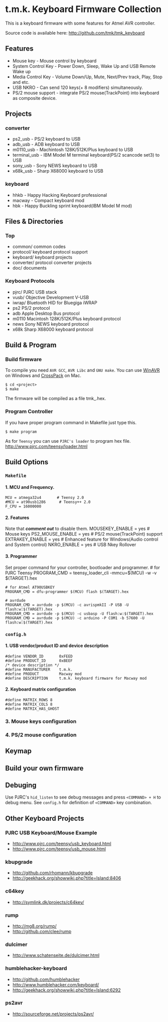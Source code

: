 t.m.k. Keyboard Firmware Collection
====================================
This is a keyboard firmware with some features for Atmel AVR controller.

Source code is available here: <http://github.com/tmk/tmk_keyboard>


Features
--------
* Mouse key - Mouse control by keyboard
* System Control Key - Power Down, Sleep, Wake Up and USB Remote Wake up
* Media Control Key - Volume Down/Up, Mute, Next/Prev track, Play, Stop and etc. 
* USB NKRO - Can send 120 keys(+ 8 modifiers) simultaneously.
* PS/2 mouse support - integrate PS/2 mouse(TrackPoint) into keyboard as composite device.


Projects
--------
### converter
* ps2_usb - PS/2 keyboard to USB
* adb_usb - ADB keyboard to USB
* m0110_usb - Machintosh 128K/512K/Plus keyboard to USB
* terminal_usb - IBM Model M terminal keyboard(PS/2 scancode set3) to USB
* sony_usb - Sony NEWS keyboard to USB
* x68k_usb - Sharp X68000 keyboard to USB

### keyboard
* hhkb - Happy Hacking Keyboard professional
* macway - Compact keyboard mod
* hbk - Happy Buckling sprint keyboard(IBM Model M mod)

[GH_macway]:    http://geekhack.org/showwiki.php?title=Island:11930
[GH_hhkb]:      http://geekhack.org/showwiki.php?title=Island:12047
[GH_ps2]:       http://geekhack.org/showwiki.php?title=Island:14618
[GH_adb]:       http://geekhack.org/showwiki.php?title=Island:14290
[GH_hhkb_bt]:   http://geekhack.org/showwiki.php?title=Island:20851
[GH_m0110]:     http://geekhack.org/showwiki.php?title=Island:24965
[GH_sony]:      http://geekhack.org/showwiki.php?title=Island:25759
[GH_terminal]:  http://geekhack.org/showwiki.php?title=Island:27272
[GH_x68k]:      http://geekhack.org/showwiki.php?title=Island:29060
[GH_hbk]:       http://geekhack.org/showwiki.php?title=Island:29483



Files & Directories
-------------------
### Top
* common/       common codes
* protocol/     keyboard protocol support
* keyboard/     keyboard projects
* converter/    protocol converter projects
* doc/          documents

### Keyboard Protocols
* pjrc/         PJRC USB stack
* vusb/         Objective Development V-USB
* iwrap/        Bluetooth HID for Bluegiga iWRAP
* ps2           PS/2 protocol
* adb           Apple Desktop Bus protocol
* m0110         Macintosh 128K/512K/Plus keyboard protocol
* news          Sony NEWS keyboard protocol
* x68k          Sharp X68000 keyboard protocol


Build & Program
---------------
### Build firmware
To compile you need `AVR GCC`, `AVR Libc` and `GNU make`.
You can use [WinAVR][1] on Windows and [CrossPack][2] on Mac.

    $ cd <project>
    $ make

The firmware will be compiled as a file tmk_<project>.hex.

[1]:  http://winavr.sourceforge.net/
[2]: http://www.obdev.at/products/crosspack/index.html

### Program Controller
If you have proper program command in Makefile just type this.

    $ make program

As for `Teensy` you can use `PJRC's loader` to program hex file. <http://www.pjrc.com/teensy/loader.html>



Build Options
-------------
### `Makefile`
#### 1. MCU and Frequency.
    MCU = atmega32u4       # Teensy 2.0
    #MCU = at90usb1286      # Teensy++ 2.0
    F_CPU = 16000000

#### 2. Features
Note that ***comment out*** to disable them.
    MOUSEKEY_ENABLE = yes	# Mouse keys
    PS2_MOUSE_ENABLE = yes	# PS/2 mouse(TrackPoint) support
    EXTRAKEY_ENABLE = yes	# Enhanced feature for Windows(Audio control and System control)
    NKRO_ENABLE = yes		# USB Nkey Rollover

#### 3. Programmer
Set proper command for your controller, bootloader and programmer.
    # for PJRC Teensy
    PROGRAM_CMD = teensy_loader_cli -mmcu=$(MCU) -w -v $(TARGET).hex

    # for Atmel AT90USBKEY
    PROGRAM_CMD = dfu-programmer $(MCU) flash $(TARGET).hex

    # avrdude
    PROGRAM_CMD = avrdude -p $(MCU) -c avrispmkII -P USB -U flash:w:$(TARGET).hex
    PROGRAM_CMD = avrdude -p $(MCU) -c usbasp -U flash:w:$(TARGET).hex
    PROGRAM_CMD = avrdude -p $(MCU) -c arduino -P COM1 -b 57600 -U flash:w:$(TARGET).hex

### `config.h`
#### 1. USB vendor/product ID and device description
    #define VENDOR_ID       0xFEED
    #define PRODUCT_ID      0xBEEF
    /* device description */
    #define MANUFACTURER    t.m.k.
    #define PRODUCT         Macway mod
    #define DESCRIPTION     t.m.k. keyboard firmware for Macway mod

#### 2. Keyboard matrix configuration
    #define MATRIX_ROWS 8
    #define MATRIX_COLS 8
    #define MATRIX_HAS_GHOST

### 3. Mouse keys configuration

### 4. PS/2 mouse configuration


Keymap
------


Build your own firmware
-----------------------


Debuging
--------
Use PJRC's `hid_listen` to see debug messages and press `<COMMAND> + H` to debug menu. 
See `config.h` for definition of `<COMMAND>` key combination.


Other Keyboard Projects
-----------------------
### PJRC USB Keyboard/Mouse Example
- <http://www.pjrc.com/teensy/usb_keyboard.html>
- <http://www.pjrc.com/teensy/usb_mouse.html>

### kbupgrade
- <http://github.com/rhomann/kbupgrade>
- <http://geekhack.org/showwiki.php?title=Island:8406>

### c64key
- <http://symlink.dk/projects/c64key/>

### rump
- <http://mg8.org/rump/>
- <http://github.com/clee/rump>

### dulcimer
- <http://www.schatenseite.de/dulcimer.html>

### humblehacker-keyboard
- <http://github.com/humblehacker>
- <http://www.humblehacker.com/keyboard/>
- <http://geekhack.org/showwiki.php?title=Island:6292>

### ps2avr
- <http://sourceforge.net/projects/ps2avr/>
